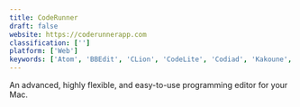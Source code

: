```yaml
---
title: CodeRunner
draft: false 
website: https://coderunnerapp.com
classification: ['']
platform: ['Web']
keywords: ['Atom', 'BBEdit', 'CLion', 'CodeLite', 'Codiad', 'Kakoune', 'Microsoft Visual Studio', 'Qt Creator', 'Spacemacs', 'Textadept', 'Textmate', 'Vim', 'Visual Studio Code', 'pkgsrc']
---
```

An advanced, highly flexible, and easy-to-use programming editor for your Mac.